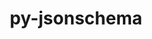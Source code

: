 ---
title: "py-jsonschema"
layout: cache
categories: [package, v0.18.0]
meta: {"versions": ["2.6.0", "4.4.0"], "compilers": ["gcc@=7.5.0"], "oss": ["ubuntu18.04"], "platforms": ["linux"], "targets": ["x86_64"], "stacks": ["data-vis-sdk", "e4s", "radiuss", "root"], "num_specs": 5, "num_specs_by_stack": {"data-vis-sdk": 1, "root": 5, "radiuss": 1, "e4s": 3}}
spec_details: [{"hash": "anainwkjflnmjd6yfn4uq4uqdzztq2m3", "compiler": "gcc@=7.5.0", "versions": ["4.4.0"], "os": "ubuntu18.04", "platform": "linux", "target": "x86_64", "variants": [], "stacks": ["data-vis-sdk", "root"], "size": "-", "tarball": "https://binaries.spack.io/v0.18.0/build_cache/linux-ubuntu18.04-x86_64/gcc-7.5.0/py-jsonschema-4.4.0/linux-ubuntu18.04-x86_64-gcc-7.5.0-py-jsonschema-4.4.0-anainwkjflnmjd6yfn4uq4uqdzztq2m3.spack"}, {"hash": "khd5shmiswvhkfuynzozodkf3zpsy2r7", "compiler": "gcc@=7.5.0", "versions": ["4.4.0"], "os": "ubuntu18.04", "platform": "linux", "target": "x86_64", "variants": [], "stacks": ["radiuss", "root"], "size": "-", "tarball": "https://binaries.spack.io/v0.18.0/build_cache/linux-ubuntu18.04-x86_64/gcc-7.5.0/py-jsonschema-4.4.0/linux-ubuntu18.04-x86_64-gcc-7.5.0-py-jsonschema-4.4.0-khd5shmiswvhkfuynzozodkf3zpsy2r7.spack"}, {"hash": "zlgxrcdlizn5w65odaclgpcuvh3phfuf", "compiler": "gcc@=7.5.0", "versions": ["4.4.0"], "os": "ubuntu18.04", "platform": "linux", "target": "x86_64", "variants": [], "stacks": ["e4s", "root"], "size": "-", "tarball": "https://binaries.spack.io/v0.18.0/build_cache/linux-ubuntu18.04-x86_64/gcc-7.5.0/py-jsonschema-4.4.0/linux-ubuntu18.04-x86_64-gcc-7.5.0-py-jsonschema-4.4.0-zlgxrcdlizn5w65odaclgpcuvh3phfuf.spack"}, {"hash": "xyufpcxw4exujky63vf6bgpdbch45omz", "compiler": "gcc@=7.5.0", "versions": ["4.4.0"], "os": "ubuntu18.04", "platform": "linux", "target": "x86_64", "variants": [], "stacks": ["e4s", "root"], "size": "-", "tarball": "https://binaries.spack.io/v0.18.0/build_cache/linux-ubuntu18.04-x86_64/gcc-7.5.0/py-jsonschema-4.4.0/linux-ubuntu18.04-x86_64-gcc-7.5.0-py-jsonschema-4.4.0-xyufpcxw4exujky63vf6bgpdbch45omz.spack"}, {"hash": "almddt3u64yvrtoa6y26q2tuzbfd6avu", "compiler": "gcc@=7.5.0", "versions": ["2.6.0"], "os": "ubuntu18.04", "platform": "linux", "target": "x86_64", "variants": [], "stacks": ["e4s", "root"], "size": "-", "tarball": "https://binaries.spack.io/v0.18.0/build_cache/linux-ubuntu18.04-x86_64/gcc-7.5.0/py-jsonschema-2.6.0/linux-ubuntu18.04-x86_64-gcc-7.5.0-py-jsonschema-2.6.0-almddt3u64yvrtoa6y26q2tuzbfd6avu.spack"}]
---